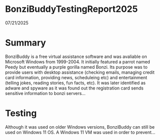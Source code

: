 # BonziBuddyTestingReport2025
07/21/2025

# Summary
BonziBuddy is a free virtual assistance software and was avaliable on Microsoft Windows from 1999-2004. It initially featured a parrot named Peedy but eventually a purple gorilla named Bonzi. Its purpose was to provide users with desktop assistance (checking emails, managing credit card information, providing news, scheduleing etc) and entertainment (telling jokes, reading stories, fun facts, etc). It was later identified as adware and spyware as it was found out the registration card sends sensitive information to bonzi servers...

# Testing
Although it was used on older Windows versions, BonziBuddy can still be used on Windows 11 OS. A Windows 11 VM was used in order to prevent...
